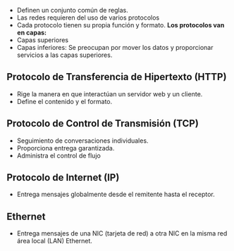 - Definen un conjunto común de reglas.
- Las redes requieren del uso de varios protocolos
- Cada protocolo tienen su propia función y formato.
**Los protocolos van en capas:**
- Capas superiores
- Capas inferiores: Se preocupan por mover los datos y proporcionar servicios a las capas superiores.
## Protocolo de Transferencia de Hipertexto (HTTP)
- Rige la manera en que interactúan un servidor web y un cliente.
- Define el contenido y el formato.
## Protocolo de Control de Transmisión (TCP)
- Seguimiento de conversaciones individuales.
- Proporciona entrega garantizada.
- Administra el control de flujo
## Protocolo de Internet (IP)
- Entrega mensajes globalmente desde el remitente hasta el receptor.
## Ethernet
- Entrega mensajes de una NIC (tarjeta de red) a otra NIC en la misma red área local (LAN) Ethernet.